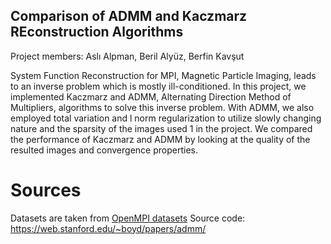 ## Comparison of ADMM and Kaczmarz REconstruction Algorithms 

Project members: Aslı Alpman, Beril Alyüz, Berfin Kavşut

System Function Reconstruction for MPI, Magnetic Particle Imaging, leads to an inverse problem which is
mostly ill-conditioned. In this project, we implemented Kaczmarz and ADMM, Alternating Direction
Method of Multipliers, algorithms to solve this inverse problem. With ADMM, we also employed total
variation and l norm regularization to utilize slowly changing nature and the sparsity of the images used 1
in the project. We compared the performance of Kaczmarz and ADMM by looking at the quality of the
resulted images and convergence properties.

# Sources
Datasets are taken from [OpenMPI datasets]([url](https://magneticparticleimaging.github.io/OpenMPIData.jl/latest/index.html))
Source code: https://web.stanford.edu/~boyd/papers/admm/
